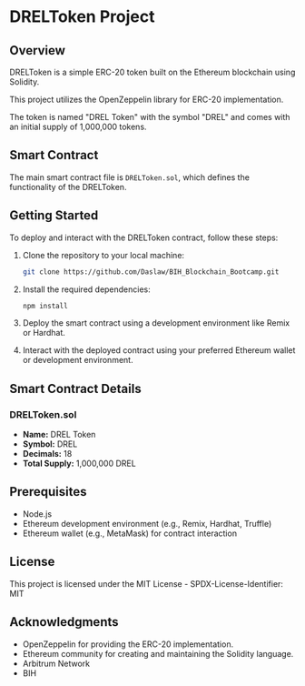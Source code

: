 # DRELToken Project

## Overview

DRELToken is a simple ERC-20 token built on the Ethereum blockchain using Solidity. 

This project utilizes the OpenZeppelin library for ERC-20 implementation.

The token is named "DREL Token" with the symbol "DREL" and comes with an initial supply of 1,000,000 tokens.

## Smart Contract

The main smart contract file is `DRELToken.sol`, which defines the functionality of the DRELToken. 

## Getting Started

To deploy and interact with the DRELToken contract, follow these steps:

1. Clone the repository to your local machine:

   ```bash
   git clone https://github.com/Daslaw/BIH_Blockchain_Bootcamp.git
   ```

2. Install the required dependencies:

   ```bash
   npm install
   ```

3. Deploy the smart contract using a development environment like Remix or Hardhat.

4. Interact with the deployed contract using your preferred Ethereum wallet or development environment.

## Smart Contract Details

### DRELToken.sol

- **Name:** DREL Token
- **Symbol:** DREL
- **Decimals:** 18
- **Total Supply:** 1,000,000 DREL

## Prerequisites

- Node.js
- Ethereum development environment (e.g., Remix, Hardhat, Truffle)
- Ethereum wallet (e.g., MetaMask) for contract interaction

## License

This project is licensed under the MIT License - SPDX-License-Identifier: MIT

## Acknowledgments

- OpenZeppelin for providing the ERC-20 implementation.
- Ethereum community for creating and maintaining the Solidity language.
- Arbitrum Network
- BIH
